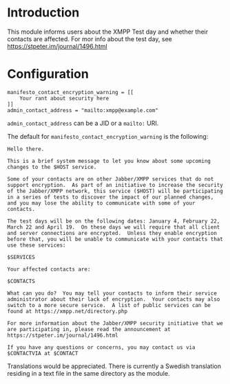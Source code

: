 # Introduction #

This module informs users about the XMPP Test day and whether their contacts are affected.  For mor info about the test day, see https://stpeter.im/journal/1496.html

# Configuration #

```
manifesto_contact_encryption_warning = [[
	Your rant about security here
]]
admin_contact_address = "mailto:xmpp@example.com"
```

`admin_contact_address` can be a JID or a `mailto:` URI.

The default for `manifesto_contact_encryption_warning` is the following:

```
Hello there.

This is a brief system message to let you know about some upcoming changes to the $HOST service.

Some of your contacts are on other Jabber/XMPP services that do not support encryption.  As part of an initiative to increase the security of the Jabber/XMPP network, this service ($HOST) will be participating in a series of tests to discover the impact of our planned changes, and you may lose the ability to communicate with some of your contacts.

The test days will be on the following dates: January 4, February 22, March 22 and April 19.  On these days we will require that all client and server connections are encrypted.  Unless they enable encryption before that, you will be unable to communicate with your contacts that use these services:

$SERVICES

Your affected contacts are:

$CONTACTS

What can you do?  You may tell your contacts to inform their service administrator about their lack of encryption.  Your contacts may also switch to a more secure service.  A list of public services can be found at https://xmpp.net/directory.php

For more information about the Jabber/XMPP security initiative that we are participating in, please read the announcement at https://stpeter.im/journal/1496.html

If you have any questions or concerns, you may contact us via $CONTACTVIA at $CONTACT
```

Translations would be appreciated.  There is currently a Swedish translation residing in a text file in the same directory as the module.
